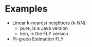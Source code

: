 # Examples

- Linear k-nearest neighbors (k-NN):
  - pure, is a Java version
  - knn, is the FLY version
- PI-greco Estimation FLY
